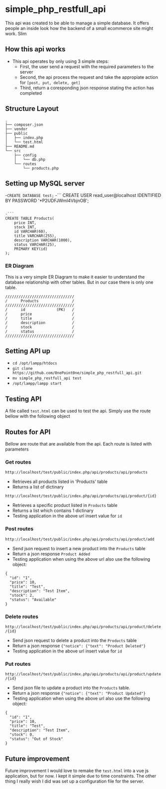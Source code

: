 # simple_php_restfull_api
This api was created to be able to manage a simple database. It offers people an inside look how the backend of a small ecommerce site might work. Slim 




## How this api works
- This api operates by only using 3 simple steps:
    - First, the user send a request with the required parameters to the server
    - Second, the api process the request and take the appropiate action for `[post, put, delete, get]`
    - Third, return a coresponding json response stating the action has completed
    

## Structure Layout
```
.
├── composer.json
├── vendor
├── public
│   ├── index.php
│   └── test.html
├── README.md
└── src
    ├── config
    │   └── db.php
    └── routes
        └── products.php
```




## Setting up MySQL server

-`CREATE DATABASE test;`
-```
CREATE USER read_user@localhost
IDENTIFIED BY PASSWORD '*P2UDFJWmI4VbjnOB';
```

-```
CREATE TABLE Products(
    price INT,
    stock INT,
    id VARCHAR(60),
    title VARCHAR(255),
    description VARCHAR(1000),
    status VARCHAR(25),
    PRIMARY KEY(id)
);
```
### ER Diagram

This is a very simple ER Diagram to make it easier to understand the database relationship with other tables. But in our case there is only one table.
```
///////////////////////////////
/      Products               /     
///////////////////////////////
/      id              (PK)   /
/      price                  /
/      title                  /
/      description            /
/      stock                  /
/      status                 /
///////////////////////////////
```

## Setting API up
- `cd /opt/lampp/htdocs`
- `git clone https://github.com/0nePoint0ne/simple_php_restfull_api.git`
- `mv simple_php_restfull_api test`
- `/opt/lampp/lampp start`

## Testing API
A file called `test.html` can be used to test the api. Simply use the route bellow with the following object



## Routes for API
Bellow are route that are available from the api. Each route is listed with parameters

### Get routes
`http://localhost/test/public/index.php/api/products/api/products`
- Retrieves all products listed in 'Products' table
- Returns a list of dictinary


`http://localhost/test/public/index.php/api/products/api/product/{id}`
- Retrieves a specific product listed in `Products` table
- Returns a list which contains 1 dictinary 
- Testing application in the above url insert value for `id`

### Post routes
`http://localhost/test/public/index.php/api/products/api/product/add`
- Send json request to insert a new product into the `Products` table
- Return a json response `Product Added`
- Testing application when using the above url also use the following object:
```
{
  "id": "1",
  "price": 10,
  "title": "Test",
  "description": "Test Item",
  "stock": 2,
  "status": "Available"
}
```


### Delete routes
`http://localhost/test/public/index.php/api/products/api/product/delete/{id}`
- Send json request to delete a product into the `Products` table
- Return a json response `{"notice": {"text": "Product Deleted"}`
- Testing application in the above url insert value for `id`


### Put routes
`http://localhost/test/public/index.php/api/products/api/product/update/{id}`
- Send json file to update a product into the `Products` table.
- Return a json response `{"notice": {"text": "Product Updated"}`
- Testing application when using the above url also use the following object:
```
{
  "id": "1",
  "price": 10,
  "title": "Test",
  "description": "Test Item",
  "stock": 0,
  "status": "Out of Stock"
}
```

## Future improvement
Future improvement I would love to remake the `test.html` into a vue js application, but for now. I kept it simple due to time constraints. The other thing I really wish I did was set up a configuration file for the server.
